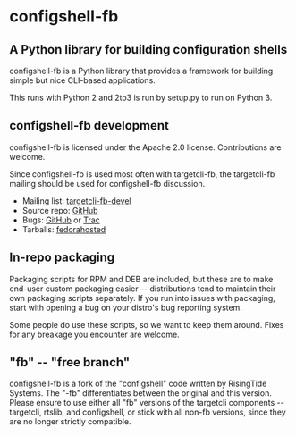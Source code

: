 configshell-fb
==============

A Python library for building configuration shells
--------------------------------------------------
configshell-fb is a Python library that provides a framework
for building simple but nice CLI-based applications.

This runs with Python 2 and 2to3 is run by setup.py to run on Python 3.

configshell-fb development
--------------------------
configshell-fb is licensed under the Apache 2.0 license. Contributions are welcome.

Since configshell-fb is used most often with targetcli-fb, the
targetcli-fb mailing should be used for configshell-fb discussion.

 * Mailing list: [targetcli-fb-devel](https://lists.fedorahosted.org/mailman/listinfo/targetcli-fb-devel)
 * Source repo: [GitHub](https://github.com/agrover/configshell-fb)
 * Bugs: [GitHub](https://github.com/agrover/configshell-fb/issues) or [Trac](https://fedorahosted.org/targetcli-fb/)
 * Tarballs: [fedorahosted](https://fedorahosted.org/releases/t/a/targetcli-fb/)

In-repo packaging
-----------------
Packaging scripts for RPM and DEB are included, but these are to make end-user
custom packaging easier -- distributions tend to maintain their own packaging
scripts separately. If you run into issues with packaging, start with opening
a bug on your distro's bug reporting system.

Some people do use these scripts, so we want to keep them around. Fixes for
any breakage you encounter are welcome.

"fb" -- "free branch"
---------------------

configshell-fb is a fork of the "configshell" code written by
RisingTide Systems. The "-fb" differentiates between the original and
this version. Please ensure to use either all "fb" versions of the
targetcli components -- targetcli, rtslib, and configshell, or stick
with all non-fb versions, since they are no longer strictly
compatible.
